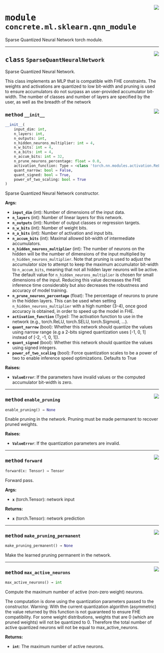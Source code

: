 <!-- markdownlint-disable -->

<a href="../../../src/concrete/ml/sklearn/qnn_module.py#L0"><img align="right" style="float:right;" src="https://img.shields.io/badge/-source-cccccc?style=flat-square"></a>

# <kbd>module</kbd> `concrete.ml.sklearn.qnn_module`

Sparse Quantized Neural Network torch module.

______________________________________________________________________

<a href="../../../src/concrete/ml/sklearn/qnn_module.py#L16"><img align="right" style="float:right;" src="https://img.shields.io/badge/-source-cccccc?style=flat-square"></a>

## <kbd>class</kbd> `SparseQuantNeuralNetwork`

Sparse Quantized Neural Network.

This class implements an MLP that is compatible with FHE constraints. The weights and activations are quantized to low bit-width and pruning is used to ensure accumulators do not surpass an user-provided accumulator bit-width. The number of classes and number of layers are specified by the user, as well as the breadth of the network

<a href="../../../src/concrete/ml/sklearn/qnn_module.py#L26"><img align="right" style="float:right;" src="https://img.shields.io/badge/-source-cccccc?style=flat-square"></a>

### <kbd>method</kbd> `__init__`

```python
__init__(
    input_dim: int,
    n_layers: int,
    n_outputs: int,
    n_hidden_neurons_multiplier: int = 4,
    n_w_bits: int = 4,
    n_a_bits: int = 4,
    n_accum_bits: int = 32,
    n_prune_neurons_percentage: float = 0.0,
    activation_function: Type = <class 'torch.nn.modules.activation.ReLU'>,
    quant_narrow: bool = False,
    quant_signed: bool = True,
    power_of_two_scaling: bool = True
)
```

Sparse Quantized Neural Network constructor.

**Args:**

- <b>`input_dim`</b> (int):  Number of dimensions of the input data.
- <b>`n_layers`</b> (int):  Number of linear layers for this network.
- <b>`n_outputs`</b> (int):  Number of output classes or regression targets.
- <b>`n_w_bits`</b> (int):  Number of weight bits.
- <b>`n_a_bits`</b> (int):  Number of activation and input bits.
- <b>`n_accum_bits`</b> (int):  Maximal allowed bit-width of intermediate accumulators.
- <b>`n_hidden_neurons_multiplier`</b> (int):  The number of neurons on the hidden will be the  number of dimensions of the input multiplied by `n_hidden_neurons_multiplier`. Note  that pruning is used to adjust the accumulator size to attempt to keep the maximum  accumulator bit-width to `n_accum_bits`, meaning that not all hidden layer neurons  will be active. The default value for `n_hidden_neurons_multiplier` is chosen for  small dimensions of the input. Reducing this value decreases the FHE inference time  considerably but also decreases the robustness and accuracy of model training.
- <b>`n_prune_neurons_percentage`</b> (float):  The percentage of neurons to prune in the hidden  layers. This can be used when setting `n_hidden_neurons_multiplier` with a high  number (3-4), once good accuracy is obtained, in order to speed up the model in FHE.
- <b>`activation_function`</b> (Type):  The activation function to use in the network  (e.g., torch.ReLU, torch.SELU, torch.Sigmoid, ...).
- <b>`quant_narrow`</b> (bool):  Whether this network should quantize the values using narrow range  (e.g a 2-bits signed quantization uses \[-1, 0, 1\] instead of \[-2, -1, 0, 1\]).
- <b>`quant_signed`</b> (bool):  Whether this network should quantize the values using signed  integers.
- <b>`power_of_two_scaling`</b> (bool):  Force quantization scales to be a power of two  to enable inference speed optimizations. Defaults to True

**Raises:**

- <b>`ValueError`</b>:  If the parameters have invalid values or the computed accumulator bit-width  is zero.

______________________________________________________________________

<a href="../../../src/concrete/ml/sklearn/qnn_module.py#L253"><img align="right" style="float:right;" src="https://img.shields.io/badge/-source-cccccc?style=flat-square"></a>

### <kbd>method</kbd> `enable_pruning`

```python
enable_pruning() → None
```

Enable pruning in the network. Pruning must be made permanent to recover pruned weights.

**Raises:**

- <b>`ValueError`</b>:  If the quantization parameters are invalid.

______________________________________________________________________

<a href="../../../src/concrete/ml/sklearn/qnn_module.py#L310"><img align="right" style="float:right;" src="https://img.shields.io/badge/-source-cccccc?style=flat-square"></a>

### <kbd>method</kbd> `forward`

```python
forward(x: Tensor) → Tensor
```

Forward pass.

**Args:**

- <b>`x`</b> (torch.Tensor):  network input

**Returns:**

- <b>`x`</b> (torch.Tensor):  network prediction

______________________________________________________________________

<a href="../../../src/concrete/ml/sklearn/qnn_module.py#L170"><img align="right" style="float:right;" src="https://img.shields.io/badge/-source-cccccc?style=flat-square"></a>

### <kbd>method</kbd> `make_pruning_permanent`

```python
make_pruning_permanent() → None
```

Make the learned pruning permanent in the network.

______________________________________________________________________

<a href="../../../src/concrete/ml/sklearn/qnn_module.py#L150"><img align="right" style="float:right;" src="https://img.shields.io/badge/-source-cccccc?style=flat-square"></a>

### <kbd>method</kbd> `max_active_neurons`

```python
max_active_neurons() → int
```

Compute the maximum number of active (non-zero weight) neurons.

The computation is done using the quantization parameters passed to the constructor. Warning: With the current quantization algorithm (asymmetric) the value returned by this function is not guaranteed to ensure FHE compatibility. For some weight distributions, weights that are 0 (which are pruned weights) will not be quantized to 0. Therefore the total number of active quantized neurons will not be equal to max_active_neurons.

**Returns:**

- <b>`int`</b>:  The maximum number of active neurons.
